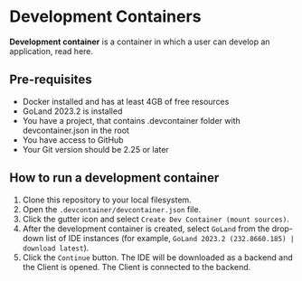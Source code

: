 #  Development Containers
**Development container** is a container in which a user can develop an application, read here.


## Pre-requisites
- Docker installed and has at least 4GB of free resources
- GoLand 2023.2 is installed
- You have a project, that contains .devcontainer folder with devcontainer.json in the root
- You have access to GitHub
- Your Git version should be 2.25 or later

## How to run a development container
1. Clone this repository to your local filesystem.
2. Open the  `.devcontainer/devcontainer.json` file.
3. Click the gutter icon and select `Create Dev Container (mount sources)`.
5. After the development container is created, select `GoLand` from the drop-down list of IDE instances (for example, `GoLand 2023.2 (232.8660.185) | download latest`).
6. Click the `Continue` button.  The IDE will be downloaded as a backend and the Client is opened. The Client is connected to the backend.
